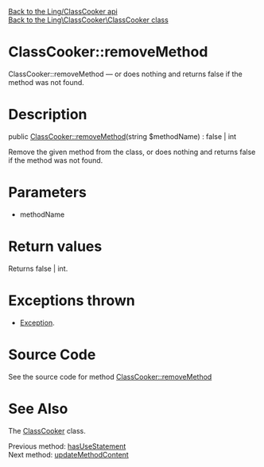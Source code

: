 [Back to the Ling/ClassCooker api](https://github.com/lingtalfi/ClassCooker/blob/master/doc/api/Ling/ClassCooker.md)<br>
[Back to the Ling\ClassCooker\ClassCooker class](https://github.com/lingtalfi/ClassCooker/blob/master/doc/api/Ling/ClassCooker/ClassCooker.md)


ClassCooker::removeMethod
================



ClassCooker::removeMethod — or does nothing and returns false if the method was not found.




Description
================


public [ClassCooker::removeMethod](https://github.com/lingtalfi/ClassCooker/blob/master/doc/api/Ling/ClassCooker/ClassCooker/removeMethod.md)(string $methodName) : false | int




Remove the given method from the class,
or does nothing and returns false if the method was not found.




Parameters
================


- methodName

    


Return values
================

Returns false | int.


Exceptions thrown
================

- [Exception](http://php.net/manual/en/class.exception.php).&nbsp;







Source Code
===========
See the source code for method [ClassCooker::removeMethod](https://github.com/lingtalfi/ClassCooker/blob/master/ClassCooker.php#L643-L659)


See Also
================

The [ClassCooker](https://github.com/lingtalfi/ClassCooker/blob/master/doc/api/Ling/ClassCooker/ClassCooker.md) class.

Previous method: [hasUseStatement](https://github.com/lingtalfi/ClassCooker/blob/master/doc/api/Ling/ClassCooker/ClassCooker/hasUseStatement.md)<br>Next method: [updateMethodContent](https://github.com/lingtalfi/ClassCooker/blob/master/doc/api/Ling/ClassCooker/ClassCooker/updateMethodContent.md)<br>

